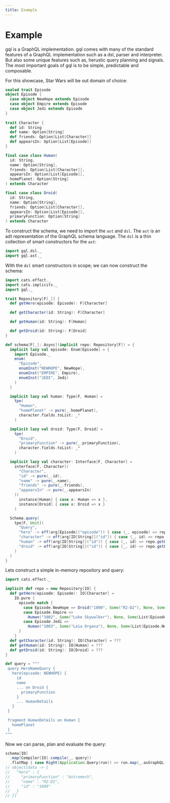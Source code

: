```yaml
---
title: Example
---
```


# Example
gql is a GraphQL implementation.
gql comes with many of the standard features of a GraphQL implementation such as a dsl, parser and interpreter.
But also some unique features such as, herustic query planning and signals.
The most important goals of gql is to be simple, predictable and composable.

For this showcase, Star Wars will be out domain of choice:
```scala
sealed trait Episode
object Episode {
  case object NewHope extends Episode
  case object Empire extends Episode
  case object Jedi extends Episode
}
  
trait Character {
  def id: String
  def name: Option[String]
  def friends: Option[List[Character]]
  def appearsIn: Option[List[Episode]]
}

final case class Human(
  id: String,
  name: Option[String],
  friends: Option[List[Character]],
  appearsIn: Option[List[Episode]],
  homePlanet: Option[String]
) extends Character

final case class Droid(
  id: String,
  name: Option[String],
  friends: Option[List[Character]],
  appearsIn: Option[List[Episode]],
  primaryFunction: Option[String]
) extends Character
```

To construct the schema, we need to import the `ast` and `dsl`.
The `ast` is an adt representation of the GraphQL schema language.
The `dsl` is a thin collection of smart constructors for the `ast`:
```scala
import gql.dsl._
import gql.ast._
```

With the `dsl` smart constructors in scope; we can now construct the schema:
```scala
import cats.effect._
import cats.implicits._
import gql._

trait Repository[F[_]] {
  def getHero(episode: Episode): F[Character]

  def getCharacter(id: String): F[Character]

  def getHuman(id: String): F[Human]

  def getDroid(id: String): F[Droid]
}

def schema[F[_]: Async](implicit repo: Repository[F]) = {
  implicit lazy val episode: Enum[Episode] = {
    import Episode._
    enum(
      "Episode",
      enumInst("NEWHOPE", NewHope),
      enumInst("EMPIRE", Empire),
      enumInst("JEDI", Jedi)
    )
  }

  implicit lazy val human: Type[F, Human] =
    tpe(
      "Human",
      "homePlanet" -> pure(_.homePlanet),
      character.fields.toList: _*
    )

  implicit lazy val droid: Type[F, Droid] =
    tpe(
      "Droid",
      "primaryFunction" -> pure(_.primaryFunction),
      character.fields.toList: _*
    )

  implicit lazy val character: Interface[F, Character] =
    interface[F, Character](
      "Character",
      "id" -> pure(_.id),
      "name" -> pure(_.name),
      "friends" -> pure(_.friends),
      "appearsIn" -> pure(_.appearsIn)
    )(
      instance[Human] { case x: Human => x },
      instance[Droid] { case x: Droid => x }
    )

  Schema.query(
    tpe[F, Unit](
      "Query",
      "hero" -> eff(arg[Episode]("episode")) { case (_, episode) => repo.getHero(episode) },
      "character" -> eff(arg[ID[String]]("id")) { case (_, id) => repo.getCharacter(id.value) },
      "human" -> eff(arg[ID[String]]("id")) { case (_, id) => repo.getHuman(id.value) },
      "droid" -> eff(arg[ID[String]]("id")) { case (_, id) => repo.getDroid(id.value) }
    )
  )
}
```

Lets construct a simple in-memory repository and query:
```scala
import cats.effect._

implicit def repo = new Repository[IO] {
  def getHero(episode: Episode): IO[Character] =
    IO.pure {
      episode match {
        case Episode.NewHope => Droid("1000", Some("R2-D2"), None, Some(List(Episode.NewHope)), Some("Astromech"))
        case Episode.Empire =>
          Human("1002", Some("Luke Skywalker"), None, Some(List(Episode.NewHope, Episode.Empire, Episode.Jedi)), Some("Tatooine"))
        case Episode.Jedi =>
          Human("1003", Some("Leia Organa"), None, Some(List(Episode.NewHope, Episode.Empire, Episode.Jedi)), Some("Alderaan"))
      }
    }
  def getCharacter(id: String): IO[Character] = ???
  def getHuman(id: String): IO[Human] = ???
  def getDroid(id: String): IO[Droid] = ???
}

def query = """
 query HeroNameQuery {
   hero(episode: NEWHOPE) {
     id
     name
     ... on Droid {
       primaryFunction
     }
     ... HumanDetails
   }
 }

 fragment HumanDetails on Human {
   homePlanet
 }
"""
```

Now we can parse, plan and evaluate the query:

```scala
schema[IO]
  .map(Compiler[IO].compile(_, query))
  .flatMap { case Right(Application.Query(run)) => run.map(_.asGraphQL) }
// object[data -> {
//   "hero" : {
//     "primaryFunction" : "Astromech",
//     "name" : "R2-D2",
//     "id" : "1000"
//   }
// }]
```

<!-- <details> 
<summary>Output</summary>

lol

</details> --->
